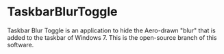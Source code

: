 # TaskbarBlurToggle
Taskbar Blur Toggle is an application to hide the Aero-drawn "blur" that is added to the taskbar of Windows 7. This is the open-source branch of this software.
